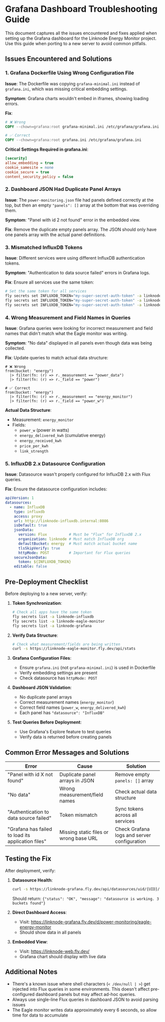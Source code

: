 # Grafana Dashboard Troubleshooting Guide

This document captures all the issues encountered and fixes applied when setting up the Grafana dashboard for the Linknode Energy Monitor project. Use this guide when porting to a new server to avoid common pitfalls.

## Issues Encountered and Solutions

### 1. Grafana Dockerfile Using Wrong Configuration File

**Issue**: The Dockerfile was copying `grafana-minimal.ini` instead of `grafana.ini`, which was missing critical embedding settings.

**Symptom**: Grafana charts wouldn't embed in iframes, showing loading errors.

**Fix**: 
```dockerfile
# ❌ Wrong
COPY --chown=grafana:root grafana-minimal.ini /etc/grafana/grafana.ini

# ✅ Correct
COPY --chown=grafana:root grafana.ini /etc/grafana/grafana.ini
```

**Critical Settings Required in grafana.ini**:
```ini
[security]
allow_embedding = true
cookie_samesite = none
cookie_secure = true
content_security_policy = false
```

### 2. Dashboard JSON Had Duplicate Panel Arrays

**Issue**: The `power-monitoring.json` file had panels defined correctly at the top, but then an empty `"panels": []` array at the bottom that was overriding them.

**Symptom**: "Panel with id 2 not found" error in the embedded view.

**Fix**: Remove the duplicate empty panels array. The JSON should only have one panels array with the actual panel definitions.

### 3. Mismatched InfluxDB Tokens

**Issue**: Different services were using different InfluxDB authentication tokens.

**Symptom**: "Authentication to data source failed" errors in Grafana logs.

**Fix**: Ensure all services use the same token:
```bash
# Set the same token for all services
fly secrets set INFLUXDB_TOKEN="my-super-secret-auth-token" -a linknode-influxdb
fly secrets set INFLUXDB_TOKEN="my-super-secret-auth-token" -a linknode-eagle-monitor
fly secrets set INFLUXDB_TOKEN="my-super-secret-auth-token" -a linknode-grafana
```

### 4. Wrong Measurement and Field Names in Queries

**Issue**: Grafana queries were looking for incorrect measurement and field names that didn't match what the Eagle monitor was writing.

**Symptom**: "No data" displayed in all panels even though data was being collected.

**Fix**: Update queries to match actual data structure:
```flux
# ❌ Wrong
from(bucket: "energy")
  |> filter(fn: (r) => r._measurement == "power_data")
  |> filter(fn: (r) => r._field == "power")

# ✅ Correct
from(bucket: "energy")
  |> filter(fn: (r) => r._measurement == "energy_monitor")
  |> filter(fn: (r) => r._field == "power_w")
```

**Actual Data Structure**:
- Measurement: `energy_monitor`
- Fields:
  - `power_w` (power in watts)
  - `energy_delivered_kwh` (cumulative energy)
  - `energy_received_kwh`
  - `price_per_kwh`
  - `link_strength`

### 5. InfluxDB 2.x Datasource Configuration

**Issue**: Datasource wasn't properly configured for InfluxDB 2.x with Flux queries.

**Fix**: Ensure the datasource configuration includes:
```yaml
apiVersion: 1
datasources:
  - name: InfluxDB
    type: influxdb
    access: proxy
    url: http://linknode-influxdb.internal:8086
    isDefault: true
    jsonData:
      version: Flux          # Must be "Flux" for InfluxDB 2.x
      organization: linknode # Must match InfluxDB org
      defaultBucket: energy  # Must match actual bucket name
      tlsSkipVerify: true
      httpMode: POST         # Important for Flux queries
    secureJsonData:
      token: ${INFLUXDB_TOKEN}
    editable: false
```

## Pre-Deployment Checklist

Before deploying to a new server, verify:

1. **Token Synchronization**:
   ```bash
   # Check all apps have the same token
   fly secrets list -a linknode-influxdb
   fly secrets list -a linknode-eagle-monitor
   fly secrets list -a linknode-grafana
   ```

2. **Verify Data Structure**:
   ```bash
   # Check what measurement/fields are being written
   curl -s https://linknode-eagle-monitor.fly.dev/api/stats
   ```

3. **Grafana Configuration Files**:
   - Ensure `grafana.ini` (not `grafana-minimal.ini`) is used in Dockerfile
   - Verify embedding settings are present
   - Check datasource has `httpMode: POST`

4. **Dashboard JSON Validation**:
   - No duplicate panel arrays
   - Correct measurement names (`energy_monitor`)
   - Correct field names (`power_w`, `energy_delivered_kwh`)
   - Each panel has `"datasource": "InfluxDB"`

5. **Test Queries Before Deployment**:
   - Use Grafana's Explore feature to test queries
   - Verify data is returned before creating panels

## Common Error Messages and Solutions

| Error | Cause | Solution |
|-------|-------|----------|
| "Panel with id X not found" | Duplicate panel arrays in JSON | Remove empty `panels: []` array |
| "No data" | Wrong measurement/field names | Check actual data structure |
| "Authentication to data source failed" | Token mismatch | Sync tokens across all services |
| "Grafana has failed to load its application files" | Missing static files or wrong base URL | Check Grafana logs and server configuration |

## Testing the Fix

After deployment, verify:

1. **Datasource Health**:
   ```bash
   curl -s https://linknode-grafana.fly.dev/api/datasources/uid/{UID}/health | jq
   ```
   Should return: `{"status": "OK", "message": "datasource is working. 3 buckets found"}`

2. **Direct Dashboard Access**:
   - Visit: https://linknode-grafana.fly.dev/d/power-monitoring/eagle-energy-monitor
   - Should show data in all panels

3. **Embedded View**:
   - Visit: https://linknode-web.fly.dev/
   - Grafana chart should display with live data

## Additional Notes

- There's a known issue where shell characters (`< /dev/null | >`) get injected into Flux queries in some environments. This doesn't affect pre-configured dashboard panels but may affect ad-hoc queries.
- Always use single-line Flux queries in dashboard JSON to avoid parsing issues
- The Eagle monitor writes data approximately every 6 seconds, so allow time for data to accumulate